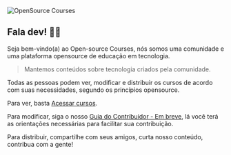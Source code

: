 ![OpenSource Courses](https://user-images.githubusercontent.com/53796755/160199387-c919beec-70fe-42da-9482-7effba145a18.png)

## Fala dev! ✌🏾

Seja bem-vindo(a) ao Open-source Courses, nós somos uma comunidade e uma plataforma opensource de educação em tecnologia.


> Mantemos conteúdos sobre tecnologia criados pela comunidade.


Todas as pessoas podem ver, modificar e distribuir os cursos de acordo com suas necessidades, segundo os princípios opensource.

Para ver, basta [Acessar cursos](https://github.com/opensource-courses/courses).

Para modificar, siga o nosso [Guia do Contribuidor -  Em breve](#), lá você terá as orientações necessárias para facilitar sua contribuição.

Para distribuir, compartilhe com seus amigos, curta nosso conteúdo, contribua com a gente! 

<!--


- Trilhas de conhecimento
- Guia do contribuidor
- Código de conduta



**Here are some ideas to get you started:**

🙋‍♀️ A short introduction - what is your organization all about?
🌈 Contribution guidelines - how can the community get involved?
👩‍💻 Useful resources - where can the community find your docs? Is there anything else the community should know?
🍿 Fun facts - what does your team eat for breakfast?
🧙 Remember, you can do mighty things with the power of [Markdown](https://docs.github.com/github/writing-on-github/getting-started-with-writing-and-formatting-on-github/basic-writing-and-formatting-syntax)
-->
